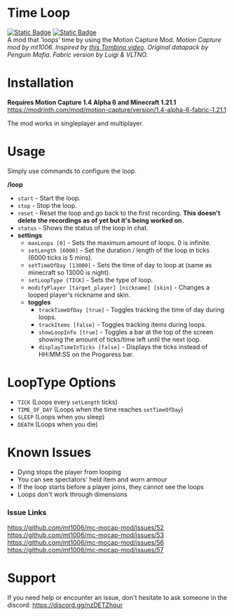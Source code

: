 # Time Loop
[![Static Badge](https://img.shields.io/badge/GitHub-Release-green?logo=Github)](https://github.com/VLTNOgithub/Time-Loop/releases/latest)
[![Static Badge](https://img.shields.io/badge/Modrinth-Release-green?logo=Modrinth)](https://modrinth.com/mod/timeloop/versions)
\
A mod that 'loops' time by using the Motion Capture Mod.
*Motion Capture mod by mt1006. Inspired by [this Tombino video](https://www.youtube.com/watch?v=i602-oh0a0c). Original datapack by Penguin Mafia. Fabric version by Luigi & VLTNO.*

# Installation
**Requires Motion Capture 1.4 Alpha 6 and Minecraft 1.21.1**
https://modrinth.com/mod/motion-capture/version/1.4-alpha-6-fabric-1.21.1

The mod works in singleplayer and multiplayer.

# Usage
Simply use commands to configure the loop.

**/loop**
 - `start` - Start the loop.
 - `stop` - Stop the loop.
 - `reset` - Reset the loop and go back to the first recording. **This doesn't delete the recordings as of yet but it's being worked on.**
 - `status` - Shows the status of the loop in chat.
 - **settings**
   - `maxLoops [0]` - Sets the maximum amount of loops. 0 is infinite.
   - `setLength [6000]` - Set the duration / length of the loop in ticks (6000 ticks is 5 mins).
   - `setTimeOfDay [13000]` - Sets the time of day to loop at (same as minecraft so 13000 is night).
   - `setLoopType [TICK]` - Sets the type of loop.
   - `modifyPlayer [target_player] [nickname] [skin]` - Changes a looped player's nickname and skin.
   - **toggles**
     - `trackTimeOfDay [true]` - Toggles tracking the time of day during loops.
     - `trackItems [false]` - Toggles tracking items during loops.
     - `showLoopInfo [true]` - Toggles a bar at the top of the screen showing the amount of ticks/time left until the next loop.
     - `displayTimeInTicks [false]` - Displays the ticks instead of HH:MM:SS on the Progaress bar.

# LoopType Options
 - `TICK` (Loops every `setLength` ticks)
 - `TIME_OF_DAY` (Loops when the time reaches `setTimeOfDay`)
 - `SLEEP` (Loops when you sleep)
 - `DEATH` (Loops when you die)

# Known Issues
 - Dying stops the player from looping
 - You can see spectators' held item and worn armour
 - If the loop starts before a player joins, they cannot see the loops
 - Loops don't work through dimensions

### Issue Links
https://github.com/mt1006/mc-mocap-mod/issues/52
https://github.com/mt1006/mc-mocap-mod/issues/53
https://github.com/mt1006/mc-mocap-mod/issues/56
https://github.com/mt1006/mc-mocap-mod/issues/57

# Support
If you need help or encounter an issue, don't hesitate to ask someone in the discord: https://discord.gg/nzDETZhqur
